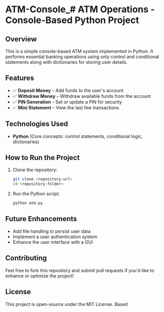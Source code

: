 # ATM-Console_# ATM Operations - Console-Based Python Project

## Overview
This is a simple console-based ATM system implemented in Python. It performs essential banking operations using only control and conditional statements along with dictionaries for storing user details.

## Features
- ✅ **Deposit Money** – Add funds to the user's account  
- ✅ **Withdraw Money** – Withdraw available funds from the account  
- ✅ **PIN Generation** – Set or update a PIN for security  
- ✅ **Mini Statement** – View the last few transactions  

## Technologies Used
- **Python** (Core concepts: control statements, conditional logic, dictionaries)

## How to Run the Project
1. Clone the repository:  
   ```bash
   git clone <repository-url>
   cd <repository-folder>
   ```
2. Run the Python script:  
   ```bash
   python atm.py
   ```  

## Future Enhancements
- Add file handling to persist user data  
- Implement a user authentication system  
- Enhance the user interface with a GUI  

## Contributing
Feel free to fork this repository and submit pull requests if you'd like to enhance or optimize the project!

## License
This project is open-source under the MIT License.
Based
